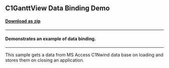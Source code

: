 ## C1GanttView Data Binding Demo
#### [Download as zip](https://grapecity.github.io/DownGit/#/home?url=https://github.com/GrapeCity/ComponentOne-WPF-Samples/tree/master/NET_462/GanttView/CS/DataBinding/DataBinding)
____
#### Demonstrates an example of data binding.
____
This sample gets a data from MS Access C1Nwind data base on loading 
and stores them on closing an application.
